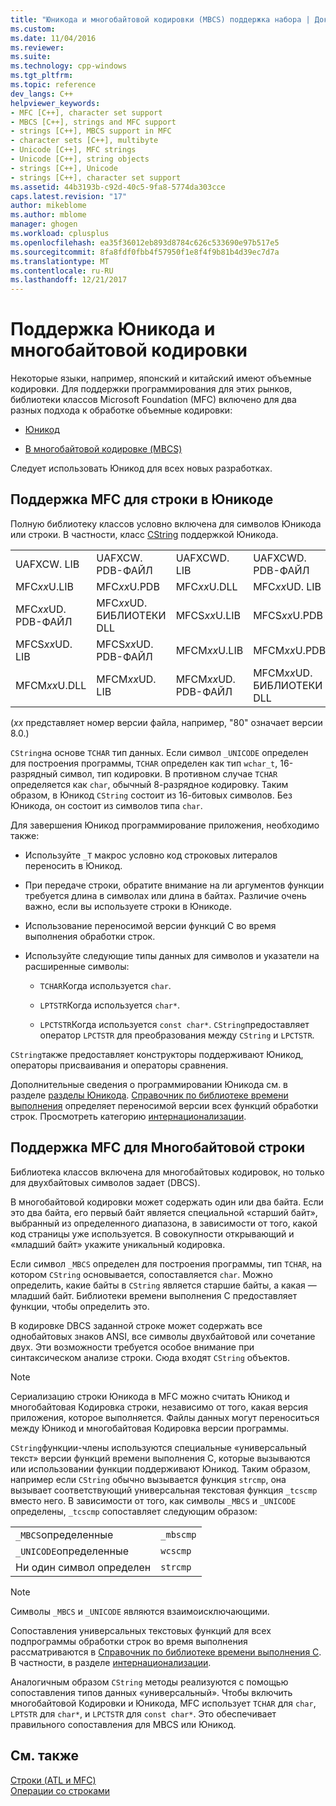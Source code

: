 ```yaml
---
title: "Юникода и многобайтовой кодировки (MBCS) поддержка набора | Документы Microsoft"
ms.custom: 
ms.date: 11/04/2016
ms.reviewer: 
ms.suite: 
ms.technology: cpp-windows
ms.tgt_pltfrm: 
ms.topic: reference
dev_langs: C++
helpviewer_keywords:
- MFC [C++], character set support
- MBCS [C++], strings and MFC support
- strings [C++], MBCS support in MFC
- character sets [C++], multibyte
- Unicode [C++], MFC strings
- Unicode [C++], string objects
- strings [C++], Unicode
- strings [C++], character set support
ms.assetid: 44b3193b-c92d-40c5-9fa8-5774da303cce
caps.latest.revision: "17"
author: mikeblome
ms.author: mblome
manager: ghogen
ms.workload: cplusplus
ms.openlocfilehash: ea35f36012eb893d8784c626c533690e97b517e5
ms.sourcegitcommit: 8fa8fdf0fbb4f57950f1e8f4f9b81b4d39ec7d7a
ms.translationtype: MT
ms.contentlocale: ru-RU
ms.lasthandoff: 12/21/2017
---
```

# <a name="unicode-and-multibyte-character-set-mbcs-support"></a>Поддержка Юникода и многобайтовой кодировки
Некоторые языки, например, японский и китайский имеют объемные кодировки. Для поддержки программирования для этих рынков, библиотеки классов Microsoft Foundation (MFC) включено для два разных подхода к обработке объемные кодировки:  
  
-   [Юникод](#_core_mfc_support_for_unicode_strings)  
  
-   [В многобайтовой кодировке (MBCS)](#_core_mfc_support_for_mbcs_strings)  
  
 Следует использовать Юникод для всех новых разработках.  
  
##  <a name="_core_mfc_support_for_unicode_strings"></a>Поддержка MFC для строки в Юникоде  
 Полную библиотеку классов условно включена для символов Юникода или строки. В частности, класс [CString](../atl-mfc-shared/reference/cstringt-class.md) поддержкой Юникода.  
  
|||||  
|-|-|-|-|  
|UAFXCW. LIB|UAFXCW. PDB-ФАЙЛ|UAFXCWD. LIB|UAFXCWD. PDB-ФАЙЛ|  
|MFC*xx*U.LIB|MFC*xx*U.PDB|MFC*xx*U.DLL|MFC*xx*UD. LIB|  
|MFC*xx*UD. PDB-ФАЙЛ|MFC*xx*UD. БИБЛИОТЕКИ DLL|MFCS*xx*U.LIB|MFCS*xx*U.PDB|  
|MFCS*xx*UD. LIB|MFCS*xx*UD. PDB-ФАЙЛ|MFCM*xx*U.LIB|MFCM*xx*U.PDB|  
|MFCM*xx*U.DLL|MFCM*xx*UD. LIB|MFCM*xx*UD. PDB-ФАЙЛ|MFCM*xx*UD. БИБЛИОТЕКИ DLL|  
  
 (*xx* представляет номер версии файла, например, "80" означает версии 8.0.)  
  
 `CString`на основе `TCHAR` тип данных. Если символ `_UNICODE` определен для построения программы, `TCHAR` определен как тип `wchar_t`, 16-разрядный символ, тип кодировки. В противном случае `TCHAR` определяется как `char`, обычный 8-разрядное кодировку. Таким образом, в Юникод `CString` состоит из 16-битовых символов. Без Юникода, он состоит из символов типа `char`.  
  
 Для завершения Юникод программирование приложения, необходимо также:  
  
-   Используйте `_T` макрос условно код строковых литералов переносить в Юникод.  
  
-   При передаче строки, обратите внимание на ли аргументов функции требуется длина в символах или длина в байтах. Различие очень важно, если вы используете строки в Юникоде.  
  
-   Использование переносимой версии функций C во время выполнения обработки строк.  
  
-   Используйте следующие типы данных для символов и указатели на расширенные символы:  
  
    -   `TCHAR`Когда используется `char`.  
  
    -   `LPTSTR`Когда используется `char*`.  
  
    -   `LPCTSTR`Когда используется `const char*`. `CString`предоставляет оператор `LPCTSTR` для преобразования между `CString` и `LPCTSTR`.  
  
 `CString`также предоставляет конструкторы поддерживают Юникод, операторы присваивания и операторы сравнения.  
  
 Дополнительные сведения о программировании Юникода см. в разделе [разделы Юникода](../mfc/unicode-in-mfc.md). [Справочник по библиотеке времени выполнения](../c-runtime-library/c-run-time-library-reference.md) определяет переносимой версии всех функций обработки строк. Просмотреть категорию [интернационализации](../c-runtime-library/internationalization.md).  
  
##  <a name="_core_mfc_support_for_mbcs_strings"></a>Поддержка MFC для Многобайтовой строки  
  
 Библиотека классов включена для многобайтовых кодировок, но только для двухбайтовых символов задает (DBCS).  
  
 В многобайтовой кодировки может содержать один или два байта. Если это два байта, его первый байт является специальной «старший байт», выбранный из определенного диапазона, в зависимости от того, какой код страницы уже используется. В совокупности открывающий и «младший байт» укажите уникальный кодировка.  
  
 Если символ `_MBCS` определен для построения программы, тип `TCHAR`, на котором `CString` основывается, сопоставляется `char`. Можно определить, какие байты в `CString` является старшие байты, а какая — младший байт. Библиотеки времени выполнения C предоставляет функции, чтобы определить это.  
  
 В кодировке DBCS заданной строке может содержать все однобайтовых знаков ANSI, все символы двухбайтовой или сочетание двух. Эти возможности требуется особое внимание при синтаксическом анализе строки. Сюда входят `CString` объектов.  
  
> [!NOTE]
>  Сериализацию строки Юникода в MFC можно считать Юникод и многобайтовая Кодировка строки, независимо от того, какая версия приложения, которое выполняется. Файлы данных могут переноситься между Юникод и многобайтовая Кодировка версии программы.  
  
 `CString`функции-члены используются специальные «универсальный текст» версии функций времени выполнения C, которые вызываются или использовании функции поддерживают Юникод. Таким образом, например если `CString` обычно вызывается функция `strcmp`, она вызывает соответствующий универсальная текстовая функция `_tcscmp` вместо него. В зависимости от того, как символы `_MBCS` и `_UNICODE` определены, `_tcscmp` сопоставляет следующим образом:  
  
|||  
|-|-|  
|`_MBCS`определенные|`_mbscmp`|  
|`_UNICODE`определенные|`wcscmp`|  
|Ни один символ определен|`strcmp`|  
  
> [!NOTE]
>  Символы `_MBCS` и `_UNICODE` являются взаимоисключающими.  
  
 Сопоставления универсальных текстовых функций для всех подпрограммы обработки строк во время выполнения рассматриваются в [Справочник по библиотеке времени выполнения C](../c-runtime-library/c-run-time-library-reference.md). В частности, в разделе [интернационализации](../c-runtime-library/internationalization.md).  
  
 Аналогичным образом `CString` методы реализуются с помощью сопоставления типов данных «универсальный». Чтобы включить многобайтовой Кодировки и Юникода, MFC использует `TCHAR` для `char`, `LPTSTR` для `char*`, и `LPCTSTR` для `const char*`. Это обеспечивает правильного сопоставления для MBCS или Юникод.  
  
## <a name="see-also"></a>См. также  
 [Строки (ATL и MFC)](../atl-mfc-shared/strings-atl-mfc.md)   
 [Операции со строками](../c-runtime-library/string-manipulation-crt.md)

